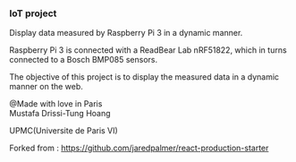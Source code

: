 ### IoT project

Display data measured by Raspberry Pi 3 in a dynamic manner.

Raspberry Pi 3 is connected with a ReadBear Lab  nRF51822, which in turns
connected to a Bosch BMP085 sensors.

The objective of this project is to display the measured data
in a dynamic manner on the web.

@Made with love in Paris </br>
Mustafa Drissi-Tung Hoang </br>

UPMC(Universite de Paris VI) </br>

Forked from : https://github.com/jaredpalmer/react-production-starter